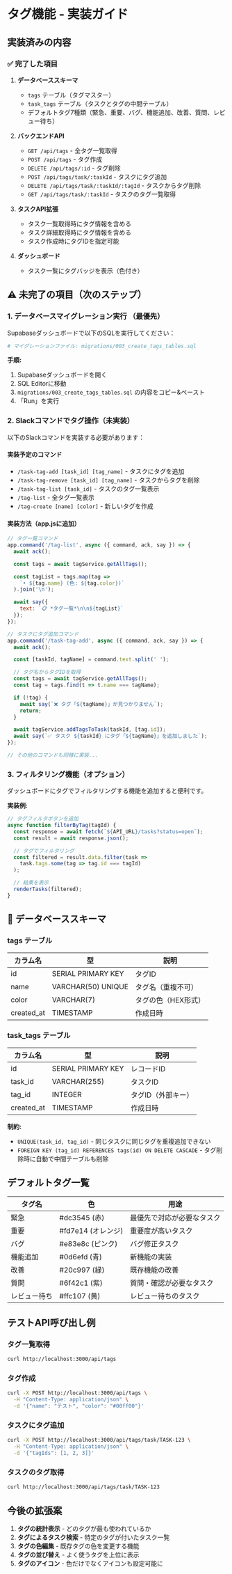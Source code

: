 # タグ機能 - 実装ガイド

## 実装済みの内容

### ✅ 完了した項目

1. **データベーススキーマ**
   - `tags` テーブル（タグマスター）
   - `task_tags` テーブル（タスクとタグの中間テーブル）
   - デフォルトタグ7種類（緊急、重要、バグ、機能追加、改善、質問、レビュー待ち）

2. **バックエンドAPI**
   - `GET /api/tags` - 全タグ一覧取得
   - `POST /api/tags` - タグ作成
   - `DELETE /api/tags/:id` - タグ削除
   - `POST /api/tags/task/:taskId` - タスクにタグ追加
   - `DELETE /api/tags/task/:taskId/:tagId` - タスクからタグ削除
   - `GET /api/tags/task/:taskId` - タスクのタグ一覧取得

3. **タスクAPI拡張**
   - タスク一覧取得時にタグ情報を含める
   - タスク詳細取得時にタグ情報を含める
   - タスク作成時にタグIDを指定可能

4. **ダッシュボード**
   - タスク一覧にタグバッジを表示（色付き）

## ⚠️ 未完了の項目（次のステップ）

### 1. データベースマイグレーション実行 **（最優先）**

Supabaseダッシュボードで以下のSQLを実行してください：

```bash
# マイグレーションファイル: migrations/003_create_tags_tables.sql
```

**手順:**
1. Supabaseダッシュボードを開く
2. SQL Editorに移動
3. `migrations/003_create_tags_tables.sql` の内容をコピー&ペースト
4. 「Run」を実行

### 2. Slackコマンドでタグ操作（未実装）

以下のSlackコマンドを実装する必要があります：

#### 実装予定のコマンド

- `/task-tag-add [task_id] [tag_name]` - タスクにタグを追加
- `/task-tag-remove [task_id] [tag_name]` - タスクからタグを削除
- `/task-tag-list [task_id]` - タスクのタグ一覧表示
- `/tag-list` - 全タグ一覧表示
- `/tag-create [name] [color]` - 新しいタグを作成

#### 実装方法（app.jsに追加）

```javascript
// タグ一覧コマンド
app.command('/tag-list', async ({ command, ack, say }) => {
  await ack();

  const tags = await tagService.getAllTags();

  const tagList = tags.map(tag =>
    `• ${tag.name} (色: ${tag.color})`
  ).join('\n');

  await say({
    text: `📋 *タグ一覧*\n\n${tagList}`
  });
});

// タスクにタグ追加コマンド
app.command('/task-tag-add', async ({ command, ack, say }) => {
  await ack();

  const [taskId, tagName] = command.text.split(' ');

  // タグ名からタグIDを取得
  const tags = await tagService.getAllTags();
  const tag = tags.find(t => t.name === tagName);

  if (!tag) {
    await say(`❌ タグ「${tagName}」が見つかりません`);
    return;
  }

  await tagService.addTagsToTask(taskId, [tag.id]);
  await say(`✅ タスク ${taskId} にタグ「${tagName}」を追加しました`);
});

// その他のコマンドも同様に実装...
```

### 3. フィルタリング機能（オプション）

ダッシュボードにタグでフィルタリングする機能を追加すると便利です。

**実装例:**
```javascript
// タグフィルタボタンを追加
async function filterByTag(tagId) {
  const response = await fetch(`${API_URL}/tasks?status=open`);
  const result = await response.json();

  // タグでフィルタリング
  const filtered = result.data.filter(task =>
    task.tags.some(tag => tag.id === tagId)
  );

  // 結果を表示
  renderTasks(filtered);
}
```

## 📝 データベーススキーマ

### tags テーブル
| カラム名 | 型 | 説明 |
|---------|-----|------|
| id | SERIAL PRIMARY KEY | タグID |
| name | VARCHAR(50) UNIQUE | タグ名（重複不可） |
| color | VARCHAR(7) | タグの色（HEX形式） |
| created_at | TIMESTAMP | 作成日時 |

### task_tags テーブル
| カラム名 | 型 | 説明 |
|---------|-----|------|
| id | SERIAL PRIMARY KEY | レコードID |
| task_id | VARCHAR(255) | タスクID |
| tag_id | INTEGER | タグID（外部キー） |
| created_at | TIMESTAMP | 作成日時 |

**制約:**
- `UNIQUE(task_id, tag_id)` - 同じタスクに同じタグを重複追加できない
- `FOREIGN KEY (tag_id) REFERENCES tags(id) ON DELETE CASCADE` - タグ削除時に自動で中間テーブルも削除

## デフォルトタグ一覧

| タグ名 | 色 | 用途 |
|--------|-----|------|
| 緊急 | #dc3545 (赤) | 最優先で対応が必要なタスク |
| 重要 | #fd7e14 (オレンジ) | 重要度が高いタスク |
| バグ | #e83e8c (ピンク) | バグ修正タスク |
| 機能追加 | #0d6efd (青) | 新機能の実装 |
| 改善 | #20c997 (緑) | 既存機能の改善 |
| 質問 | #6f42c1 (紫) | 質問・確認が必要なタスク |
| レビュー待ち | #ffc107 (黄) | レビュー待ちのタスク |

## テストAPI呼び出し例

### タグ一覧取得
```bash
curl http://localhost:3000/api/tags
```

### タグ作成
```bash
curl -X POST http://localhost:3000/api/tags \
  -H "Content-Type: application/json" \
  -d '{"name": "テスト", "color": "#00ff00"}'
```

### タスクにタグ追加
```bash
curl -X POST http://localhost:3000/api/tags/task/TASK-123 \
  -H "Content-Type: application/json" \
  -d '{"tagIds": [1, 2, 3]}'
```

### タスクのタグ取得
```bash
curl http://localhost:3000/api/tags/task/TASK-123
```

## 今後の拡張案

1. **タグの統計表示** - どのタグが最も使われているか
2. **タグによるタスク検索** - 特定のタグが付いたタスク一覧
3. **タグの色編集** - 既存タグの色を変更する機能
4. **タグの並び替え** - よく使うタグを上位に表示
5. **タグのアイコン** - 色だけでなくアイコンも設定可能に
